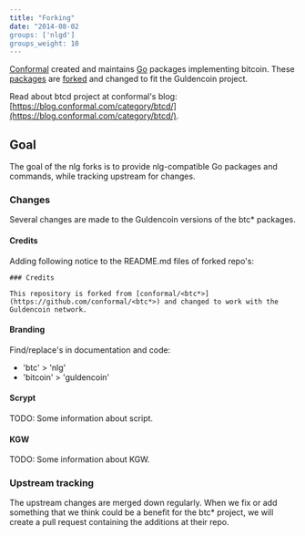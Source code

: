 ```yaml
---
title: "Forking"
date: "2014-08-02
groups: ['nlgd']
groups_weight: 10
---
```


[Conformal](https://conformal.com/) created and maintains [Go](http://golang.org) packages implementing bitcoin. These [packages](https://github.com/conformal/?query=btc) are [forked](https://github.com/nlgcoin/?query=nlg) and changed to fit the Guldencoin project.

Read about btcd project at conformal's blog: [https://blog.conformal.com/category/btcd/](https://blog.conformal.com/category/btcd/).

## Goal

The goal of the nlg forks is to provide nlg-compatible Go packages and commands, while tracking upstream for changes.

### Changes

Several changes are made to the Guldencoin versions of the btc* packages.

#### Credits
Adding following notice to the README.md files of forked repo's:
```
### Credits

This repository is forked from [conformal/<btc*>](https://github.com/conformal/<btc*>) and changed to work with the Guldencoin network.
```

#### Branding
Find/replace's in documentation and code:
 - 'btc' > 'nlg'
 - 'bitcoin' > 'guldencoin'

#### Scrypt
TODO: Some information about script.

#### KGW
TODO: Some information about KGW.

### Upstream tracking

The upstream changes are merged down regularly.
When we fix or add something that we think could be a benefit for the btc* project, we will create a pull request containing the additions at their repo.
